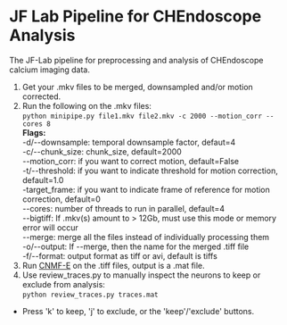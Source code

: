 # JF Lab Pipeline for CHEndoscope Analysis 

The JF-Lab pipeline for preprocessing and analysis of CHEndoscope calcium imaging data. 

1. Get your .mkv files to be merged, downsampled and/or motion corrected.
2. Run the following on the .mkv files:  
  `python minipipe.py file1.mkv file2.mkv -c 2000 --motion_corr --cores 8`  
  **Flags:**  
  -d/--downsample: temporal downsample factor, defaut=4  
  -c/--chunk_size: chunk_size, default=2000  
  --motion_corr: if you want to correct motion, default=False  
  -t/--threshold: if you want to indicate threshold for motion correction, default=1.0  
  -target_frame: if you want to indicate frame of reference for motion correction, default=0    
  --cores: number of threads to run in parallel, default=4    
  --bigtiff: If .mkv(s) amount to > 12Gb, must use this mode or memory error will occur  
  --merge: merge all the files instead of individually processing them  
  -o/--output: If --merge, then the name for the merged .tiff file  
  -f/--format: output format as tiff or avi, default is tiffs
3. Run [CNMF-E](https://github.com/zhoupc/CNMF_E) on the .tiff files, output is a .mat file.  
4. Use review_traces.py to manually inspect the neurons to keep or exclude from analysis:  
  `python review_traces.py traces.mat`
  - Press 'k' to keep, 'j' to exclude, or the 'keep'/'exclude' buttons. 
